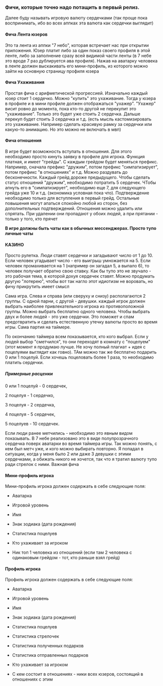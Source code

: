 ### Фичи, которые точно надо потащить в первый релиз.

Далее буду называть игровую валюту сердечками (так проще пока воспринимать, ибо во всех аппках эта валюта как сердечки выглядит)

  

#### Фича Лента юзеров
Это та лента из аппки "7 небо", которая встречает нас при открытии приложения. Юзер платит либо за один показ своего профиля в этой ленте, либо за заполнение сразу всей видимой части ленты (в 7 небе это вроде 7 раз дублируется ава профиля). Нажав на аватарку человека в ленте должен выскакивать его мини-профиль, из которого можно зайти на основную страницу профиля юзера

  

#### Фича Ухаживания
Простая фича с арифметической прогрессией. Изначально каждый юзер стоит 1 сердечко. Можно "купить" это ухаживание. Тогда у юзера в профиле и в мини профиле должен отображаться "ухажер". "Ухажер" висит ровно до момента, пока кто-то другой не перекупит это "ухаживание". Только это будет уже стоить 2 сердечка. Дальше перекуп будет стоить 3 сердечка и т.д. (есть мысль кастомизировать это ухаживание. Например сделать красивую рамку за сердечки или какую-то анимацию. Но это можно не включать в мвп)

  

#### Фича отношения
В игре будет возможность вступать в отношения. Для этого необходимо просто кинуть заявку в профиле для игрока. Функция платная, и имеет "грейды". С каждым грейдом будет меняться префикс. Например, сначала префикс "дружим", потом префикс "симпатизирует", потом префикс "в отношениях" и т.д. Можно раздувать до бесконечности. Каждый грейд дороже предыдущего. Чтобы сделать статус отношений "дружим", необходимо потратить 5 сердечек. ЧТобы апнуть его в "симпатизирует", необходимо еще 7, для следующего грейда уже 10 и т.д. (экономика условная пока что). Подтверждение необходимо только для вступления в первый грейд. Остальные повышения могут апаться спокойно любой из сторон, без дополнительных подтверждений. Отношения можно удалить или спрятать. При удалении они пропадают у обоих людей, а при прятании - только у того, кто прячет

  

**В игре должны быть чаты как в обычных мессенджерах. Просто тупо личные чаты**

  

#### КАЗИНО
Просто рулетка. Люди ставят сердечки и загадывают число от 1 до 10. Если человек угадывает число - его выигрыш умножается на 5. Если человек промахивается на 1 (например он загадал 5, а выпало 6), то человек получает обратно свою ставку. Как бы тупо это не звучало - это рабочая тема, в которой дохуя сердечек ставят. Можно продумать другую "лотерею", чтобы вот так нагло этот идиотизм не воровать, но фичу прикрутить имеет смысл

  

Сама игра. Слева и справа (или сверуху и снизу) располагаются 2 группы. С одной парни, с другой - девушки. каждый игрок должен выбрать наиболее привлекательного игрока из противоположной группы. Можно выбрать бесплатно одного человека. Чтобы выбрать двух и более людей - это уже сердечки. Это поможет и спам предотвратить и сделать естественную утечку валюты просто во время игры. Сама партия на таймере.

По окончанию таймера всем показывается, кто кого выбрал. Если у людей выбор "сметчился", то они переходят в комнату с "поцелуем" (этот момент я продумаю лучше. Не хочу полный плагиат + идея с поцелуями выглядит как говно). ТАм можно так же бесплатно подарить 0 или 1 поцелуй. Если хочешь поцеловать более 1 раза, то необходимо платить сердечки.

##### Примерные расценки

0 или 1 поцелуй - 0 сердечек,

2 поцелуя - 1 сердечко,

3 поцелуя - 2 сердечка,

4 поцелуя - 5 сердечек,

5 поцелуев - 10 сердечек.

Если люди ранее метчились - необходимо это явным видом показывать. В 7 небе реализовано это в виде полупрозрачного сердечка поверх аватарки во время таймера игры. Так можно понять, с кем был метч уже, и кого можно выбирать повторно. Я попадал в ситуации, когда у меня было 2 или даже 3 девушки с этими сердечками, а обижать никого не хочется, так что я тратил валюту тупо ради стрелок с ними. Важная фича

  
  
  

#### Мини-профиль игрока

Мини-профиль игрока должен содержать в себе следующие поля:

* Аватарка

* Игровой уровень

* Имя

* Знак зодиака (дата рождения)

* Статистика поцелуев

* Кто ухаживает за игроком

* Ник топ 1 человека из отношений (если там 2 человека с одинаковым грейдом - тот, кто раньше взял грейд)

  
  

#### Профиль игрока

Профиль игрока должен содержать в себе следующие поля:

- Аватарка

- Игровой уровень

- Имя

- Знак зодиака (дата рождения)

- Статистика поцелуев

- Статистика стрелочек

- Статистика полученных подарков

- Статистика отправленных подарков

- Кто ухаживает за игроком

- С кем состоит в отношениях - ники всех юзеров, состоящий в отношениях с этим